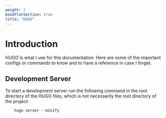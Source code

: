 ```yaml
---
weight: 1
bookFlatSection: true
title: "HUGO"
---
```



# Introduction

*HUGO* is what I use for this documentation. Here are some of the important configs or commands to know and to have a reference in case I forget.

## Development Server

To start a development server run the following command in the root directory of the HUGO files, which is not necessarily the root directory of the project:

``` shell
    hugo server --minify
```
